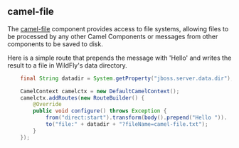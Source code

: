 ## camel-file

The [camel-file](http://camel.apache.org/file2.html) component provides access to file systems, allowing files to be processed by any other Camel Components or messages from other components to be saved to disk.

Here is a simple route that prepends the message with 'Hello' and writes the result to a file in WildFly's data directory.

```java
    final String datadir = System.getProperty("jboss.server.data.dir");

    CamelContext camelctx = new DefaultCamelContext();
    camelctx.addRoutes(new RouteBuilder() {
        @Override
        public void configure() throws Exception {
            from("direct:start").transform(body().prepend("Hello ")).
            to("file:" + datadir + "?fileName=camel-file.txt");
        }
    });
```